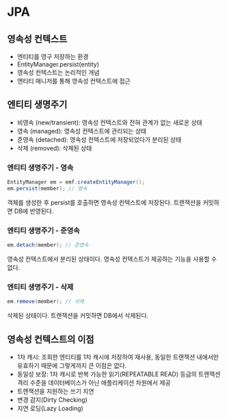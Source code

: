 # JPA
## 영속성 컨텍스트
- 엔티티를 영구 저장하는 환경
- EntityManager.persist(entity)
- 영속성 컨텍스트는 논리적인 개념
- 엔티티 매니저를 통해 영속성 컨텍스트에 접근

## 엔티티 생명주기
- 비영속 (new/transient): 영속성 컨텍스트와 전혀 관계가 없는 새로운 상태
- 영속 (managed): 영속성 컨텍스트에 관리되는 상태
- 준영속 (detached): 영속성 컨텍스트에 저장되었다가 분리된 상태
- 삭제 (removed): 삭제된 상태

### 엔티티 생명주기 - 영속
```java
EntityManager em = emf.createEntityManager();
em.persist(member); // 영속
```
객체를 생성한 후 persist를 호출하면 영속성 컨텍스트에 저장된다. 트랜잭션을 커밋하면 DB에 반영된다.

### 엔티티 생명주기 - 준영속
```java
em.detach(member); // 준영속
```
영속성 컨텍스트에서 분리된 상태이다. 영속성 컨텍스트가 제공하는 기능을 사용할 수 없다.

### 엔티티 생명주기 - 삭제
```java
em.remove(member); // 삭제
```
삭제된 상태이다. 트랜잭션을 커밋하면 DB에서 삭제된다.

## 영속성 컨텍스트의 이점
- 1차 캐시: 조회한 엔티티를 1차 캐시에 저장하여 재사용, 동일한 트랜잭션 내에서만 유효하기 때문에 그렇게까지 큰 이점은 없다.
- 동일성 보장: 1차 캐시로 반복 가능한 읽기(REPEATABLE READ) 등급의 트랜잭션 격리 수준을 데이터베이스가 아닌 애플리케이션 차원에서 제공
- 트랜잭션을 지원하는 쓰기 지연
- 변경 감지(Dirty Checking)
- 지연 로딩(Lazy Loading)